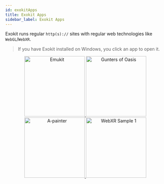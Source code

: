 ```yaml
---
id: exokitApps
title: Exokit Apps
sidebar_label: Exokit Apps
---
```


Exokit runs regular `http(s)://` sites with regular web technologies like `WebGL`/`WebXR`.

> If you have Exokit installed on Windows, you click an app to open it.

<p align="center">
  <a href="exokit:https://emukit.webmr.io/">
    <img src="https://cdn.rawgit.com/webmixedreality/webmr-docs/5632fdea/website/static/img/emukit.png" width=190 height=190 alt="Emukit"/>
  </a>
  <!--
  <a href="exokit:https://supermedium.com/craft">
     <img src="https://cdn.rawgit.com/webmixedreality/webmr-docs/5632fdea/website/static/img/supercraft.png" width=190 height=190 alt="Supercraft"/>
  </a>
  -->
  <a href="exokit:https://supermedium.com/gunters-of-oasis">
    <img src="https://cdn.rawgit.com/webmixedreality/webmr-docs/5632fdea/website/static/img/gunters.png" width=190 height=190 alt="Gunters of Oasis"/>
   </a>
  <a href="exokit:https://aframe.io/a-painter">
    <img src="https://cdn.rawgit.com/webmixedreality/webmr-docs/5632fdea/website/static/img/a-painter.png" width=190 height=190 alt="A-painter"/>
  </a>
  <!--
  <a href="exokit:https://aframe.io/a-blast">
    <img src="https://cdn.rawgit.com/webmixedreality/webmr-docs/5632fdea/website/static/img/a-blast.png" width=190 height=190 alt="A-Blast"/>
  </a>
  <a href="exokit:https://www.babylonjs.com/demos/glowingespilit/">
    <img src="https://cdn.rawgit.com/webmixedreality/webmr-docs/5632fdea/website/static/img/babylonjs1.png" width=190 height=190 alt="Babylon.js - Glowin Espilit"/>
  </a>
  <a href="exokit:https://www.babylonjs.com/demos/mansionvr/">
    <img src="https://cdn.rawgit.com/webmixedreality/webmr-docs/5632fdea/website/static/img/babylonjs2.png" width=190 height=190 alt="Babylon.js - MansionVR"/>
  </a>
  <a href="exokit:https://www.babylonjs.com/demos/sponza/">
    <img src="https://cdn.rawgit.com/webmixedreality/webmr-docs/5632fdea/website/static/img/babylonjs3.png" width=190 height=190 alt="Babylon.js - Sponza"/>
  </a>
  -->
  <a href="exokit:https://immersive-web.github.io/webxr-samples/fallback-rendering.html">
    <img src="https://cdn.rawgit.com/webmixedreality/webmr-docs/5632fdea/website/static/img/webxr-samples1.png" width=190 height=190 alt="WebXR Sample 1"/>
  </a>
  <!--
  <a href="exokit:https://immersive-web.github.io/webxr-samples/input-selection.html">
    <img src="https://cdn.rawgit.com/webmixedreality/webmr-docs/5632fdea/website/static/img/webxr-samples2.png" width=190 height=190 alt="WebXR Sample 2"/>
  </a>
  <a href="exokit:https://immersive-web.github.io/webxr-samples/positional-audio.html">
    <img src="https://cdn.rawgit.com/webmixedreality/webmr-docs/5632fdea/website/static/img/webxr-samples3.png" width=190 height=190 alt="WebXR Sample 3"/>
  </a>
  <a href="exokit:https://immersive-web.github.io/webxr-samples/input-tracking.html">
    <img src="https://cdn.rawgit.com/webmixedreality/webmr-docs/5632fdea/website/static/img/webxr-samples4.png" width=190 height=190 alt="WebXR Sample 4"/>
  </a>
  -->
</p>
